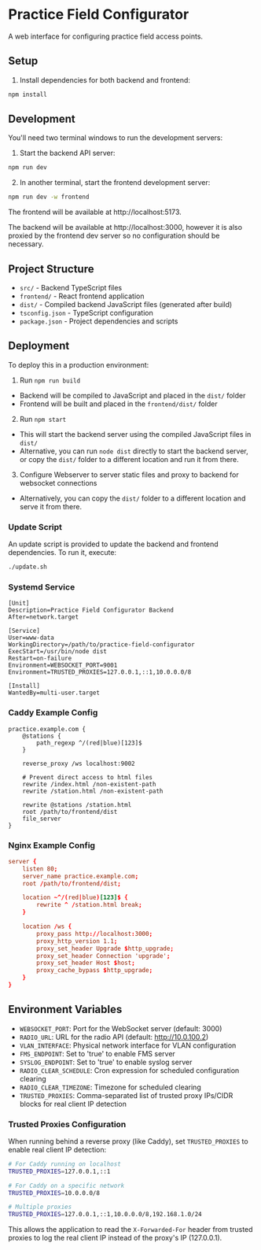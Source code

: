 # Practice Field Configurator

A web interface for configuring practice field access points.

## Setup

1. Install dependencies for both backend and frontend:

```bash
npm install
```

## Development

You'll need two terminal windows to run the development servers:

1. Start the backend API server:

```bash
npm run dev
```

2. In another terminal, start the frontend development server:

```bash
npm run dev -w frontend
```

The frontend will be available at http://localhost:5173.

The backend will be available at http://localhost:3000, however it is also proxied by the frontend dev server so no configuration should be necessary.

## Project Structure

- `src/` - Backend TypeScript files
- `frontend/` - React frontend application
- `dist/` - Compiled backend JavaScript files (generated after build)
- `tsconfig.json` - TypeScript configuration
- `package.json` - Project dependencies and scripts

## Deployment

To deploy this in a production environment:

1. Run `npm run build`

- Backend will be compiled to JavaScript and placed in the `dist/` folder
- Frontend will be built and placed in the `frontend/dist/` folder

2. Run `npm start`

- This will start the backend server using the compiled JavaScript files in `dist/`
- Alternative, you can run `node dist` directly to start the backend server, or copy the `dist/` folder to a different location and run it from there.

3. Configure Webserver to server static files and proxy to backend for websocket connections

- Alternatively, you can copy the `dist/` folder to a different location and serve it from there.

### Update Script

An update script is provided to update the backend and frontend dependencies. To run it, execute:

```bash
./update.sh
```

### Systemd Service

```service
[Unit]
Description=Practice Field Configurator Backend
After=network.target

[Service]
User=www-data
WorkingDirectory=/path/to/practice-field-configurator
ExecStart=/usr/bin/node dist
Restart=on-failure
Environment=WEBSOCKET_PORT=9001
Environment=TRUSTED_PROXIES=127.0.0.1,::1,10.0.0.0/8

[Install]
WantedBy=multi-user.target
```

### Caddy Example Config

```Caddyfile
practice.example.com {
    @stations {
        path_regexp ^/(red|blue)[123]$
    }

    reverse_proxy /ws localhost:9002

    # Prevent direct access to html files
    rewrite /index.html /non-existent-path
    rewrite /station.html /non-existent-path

    rewrite @stations /station.html
    root /path/to/frontend/dist
    file_server
}
```

### Nginx Example Config

```conf
server {
    listen 80;
    server_name practice.example.com;
    root /path/to/frontend/dist;

    location ~^/(red|blue)[123]$ {
        rewrite ^ /station.html break;
    }

    location /ws {
        proxy_pass http://localhost:3000;
        proxy_http_version 1.1;
        proxy_set_header Upgrade $http_upgrade;
        proxy_set_header Connection 'upgrade';
        proxy_set_header Host $host;
        proxy_cache_bypass $http_upgrade;
    }
}
```

## Environment Variables

- `WEBSOCKET_PORT`: Port for the WebSocket server (default: 3000)
- `RADIO_URL`: URL for the radio API (default: http://10.0.100.2)
- `VLAN_INTERFACE`: Physical network interface for VLAN configuration
- `FMS_ENDPOINT`: Set to 'true' to enable FMS server
- `SYSLOG_ENDPOINT`: Set to 'true' to enable syslog server
- `RADIO_CLEAR_SCHEDULE`: Cron expression for scheduled configuration clearing
- `RADIO_CLEAR_TIMEZONE`: Timezone for scheduled clearing
- `TRUSTED_PROXIES`: Comma-separated list of trusted proxy IPs/CIDR blocks for real client IP detection

### Trusted Proxies Configuration

When running behind a reverse proxy (like Caddy), set `TRUSTED_PROXIES` to enable real client IP detection:

```bash
# For Caddy running on localhost
TRUSTED_PROXIES=127.0.0.1,::1

# For Caddy on a specific network
TRUSTED_PROXIES=10.0.0.0/8

# Multiple proxies
TRUSTED_PROXIES=127.0.0.1,::1,10.0.0.0/8,192.168.1.0/24
```

This allows the application to read the `X-Forwarded-For` header from trusted proxies to log the real client IP instead of the proxy's IP (127.0.0.1).
